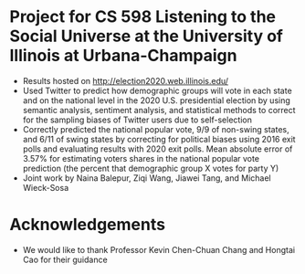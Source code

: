 # Project for CS 598 Listening to the Social Universe at the University of Illinois at Urbana-Champaign
- Results hosted on http://election2020.web.illinois.edu/
- Used Twitter to predict how demographic groups will vote in each state and on the national level in the 2020 U.S. presidential election by using semantic analysis, sentiment analysis, and statistical methods to correct for the sampling biases of Twitter users due to self-selection
- Correctly predicted the national popular vote, 9/9 of non-swing states, and 6/11 of swing states by correcting for political biases using 2016 exit polls and evaluating results with 2020 exit polls. Mean absolute error of 3.57% for estimating voters shares in the national popular vote prediction (the percent that demographic group X votes for party Y)
- Joint work by Naina Balepur, Ziqi Wang, Jiawei Tang, and Michael Wieck-Sosa
# Acknowledgements
- We would like to thank Professor Kevin Chen-Chuan Chang and Hongtai Cao for their guidance
